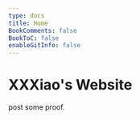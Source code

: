 ```yaml
---
type: docs
title: Home
BookComments: false
BookToC: false
enableGitInfo: false
---
```


# XXXiao's Website


post some proof.
